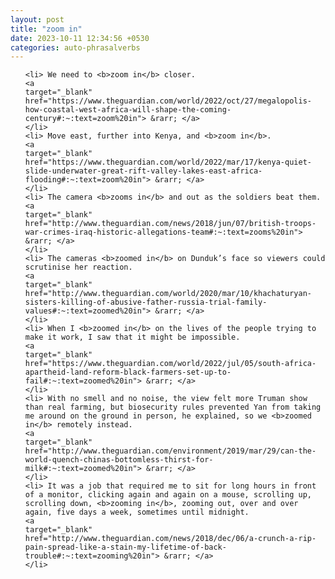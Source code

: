 ```yaml
---
layout: post
title: "zoom in"
date: 2023-10-11 12:34:56 +0530
categories: auto-phrasalverbs
---
```

<ol>

    <li> We need to <b>zoom in</b> closer.
    <a 
    target="_blank" 
    href="https://www.theguardian.com/world/2022/oct/27/megalopolis-how-coastal-west-africa-will-shape-the-coming-century#:~:text=zoom%20in"> &rarr; </a>
    </li>
    <li> Move east, further into Kenya, and <b>zoom in</b>.
    <a 
    target="_blank" 
    href="https://www.theguardian.com/world/2022/mar/17/kenya-quiet-slide-underwater-great-rift-valley-lakes-east-africa-flooding#:~:text=zoom%20in"> &rarr; </a>
    </li>
    <li> The camera <b>zooms in</b> and out as the soldiers beat them.
    <a 
    target="_blank" 
    href="http://www.theguardian.com/news/2018/jun/07/british-troops-war-crimes-iraq-historic-allegations-team#:~:text=zooms%20in"> &rarr; </a>
    </li>
    <li> The cameras <b>zoomed in</b> on Dunduk’s face so viewers could scrutinise her reaction.
    <a 
    target="_blank" 
    href="http://www.theguardian.com/world/2020/mar/10/khachaturyan-sisters-killing-of-abusive-father-russia-trial-family-values#:~:text=zoomed%20in"> &rarr; </a>
    </li>
    <li> When I <b>zoomed in</b> on the lives of the people trying to make it work, I saw that it might be impossible.
    <a 
    target="_blank" 
    href="https://www.theguardian.com/world/2022/jul/05/south-africa-apartheid-land-reform-black-farmers-set-up-to-fail#:~:text=zoomed%20in"> &rarr; </a>
    </li>
    <li> With no smell and no noise, the view felt more Truman show than real farming, but biosecurity rules prevented Yan from taking me around on the ground in person, he explained, so we <b>zoomed in</b> remotely instead.
    <a 
    target="_blank" 
    href="http://www.theguardian.com/environment/2019/mar/29/can-the-world-quench-chinas-bottomless-thirst-for-milk#:~:text=zoomed%20in"> &rarr; </a>
    </li>
    <li> It was a job that required me to sit for long hours in front of a monitor, clicking again and again on a mouse, scrolling up, scrolling down, <b>zooming in</b>, zooming out, over and over again, five days a week, sometimes until midnight.
    <a 
    target="_blank" 
    href="http://www.theguardian.com/news/2018/dec/06/a-crunch-a-rip-pain-spread-like-a-stain-my-lifetime-of-back-trouble#:~:text=zooming%20in"> &rarr; </a>
    </li>